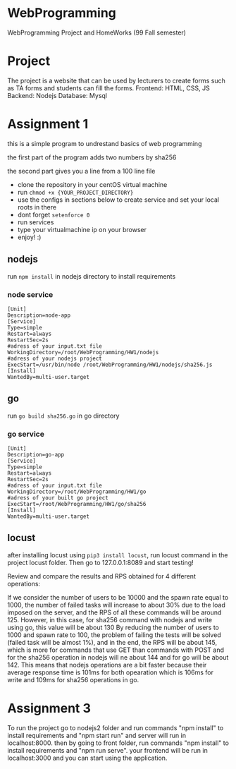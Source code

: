 # WebProgramming
WebProgramming Project and HomeWorks (99 Fall semester)

# Project
The project is a website that can be used by lecturers to create forms such as TA forms and students can fill the forms.
Frontend: HTML, CSS, JS
Backend: Nodejs
Database: Mysql

# Assignment 1
  this is a simple program to undrestand basics of web programming
  
  the first part of the program adds two numbers by sha256
  
  the second part gives you a line from a 100 line file
  
  - clone the repository in your centOS virtual machine
  - run ```chmod +x {YOUR_PROJECT_DIRECTORY}```
  - use the configs in sections below to create service and set your local roots in there
  - dont forget ```setenforce 0```
  - run services
  - type your virtualmachine ip on your browser
  - enjoy! :)

## nodejs 
run ```npm install``` in nodejs directory to install requirements
### node service
```
[Unit]
Description=node-app
[Service]
Type=simple
Restart=always
RestartSec=2s
#adress of your input.txt file
WorkingDirectory=/root/WebProgramming/HW1/nodejs
#adress of your nodejs project
ExecStart=/usr/bin/node /root/WebProgramming/HW1/nodejs/sha256.js
[Install]
WantedBy=multi-user.target
```


## go
run ```go build sha256.go``` in go directory
### go service
```
[Unit]
Description=go-app
[Service]
Type=simple
Restart=always
RestartSec=2s
#adress of your input.txt file
WorkingDirectory=/root/WebProgramming/HW1/go
#adress of your built go project
ExecStart=/root/WebProgramming/HW1/go/sha256
[Install]
WantedBy=multi-user.target
```

## locust
after installing locust using ```pip3 install locust```, run locust command in the project locust folder. Then go to 127.0.0.1:8089 and start testing!

Review and compare the results and RPS obtained for 4 different operations:

If we consider the number of users to be 10000 and the spawn rate equal to 1000, the number of failed tasks will increase to about 30% due to the load imposed on the server, and the RPS of all these commands will be around 125. However, in this case, for sha256 command with nodejs and write using go, this value will be about 130
By reducing the number of users to 1000 and spawn rate to 100, the problem of failing the tests will be solved (failed task will be almost 1%), and in the end, the RPS will be about 145, which is more for commands that use GET than commands with POST and for the sha256 operation in nodejs will ne about 144 and for go will be about 142. 
This means that nodejs operations are a bit faster because their average response time is 101ms for both opearation which is 106ms for write and 109ms for sha256 operations in go. 

# Assignment 3
To run the project go to nodejs2 folder and run commands "npm install" to install requirements and "npm start run" and server will run in localhost:8000. then by going to front folder, run commands "npm install" to install requirements and "npm run serve". your frontend will be run in localhost:3000 and you can start using the application.
